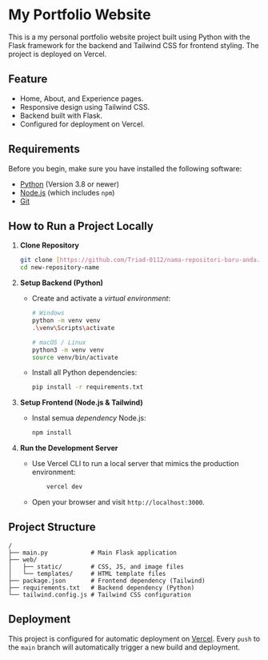 # My Portfolio Website

This is a my personal portfolio website project built using Python with the Flask framework for the backend and Tailwind CSS for frontend styling. The project is deployed on Vercel.

## Feature

* Home, About, and Experience pages.
* Responsive design using Tailwind CSS.
* Backend built with Flask.
* Configured for deployment on Vercel.

## Requirements

Before you begin, make sure you have installed the following software:

* [Python](https://www.python.org/downloads/) (Version 3.8 or newer)
* [Node.js](https://nodejs.org/en/) (which includes `npm`)
* [Git](https://git-scm.com/downloads/)

## How to Run a Project Locally

1.  **Clone Repository**
    ```bash
    git clone [https://github.com/Triad-0112/nama-repositori-baru-anda.git](https://github.com/Triad-0112/nama-repositori-baru-anda.git)
    cd new-repository-name
    ```

2.  **Setup Backend (Python)**
    * Create and activate a *virtual environment*:
        ```bash
        # Windows
        python -m venv venv
        .\venv\Scripts\activate

        # macOS / Linux
        python3 -m venv venv
        source venv/bin/activate
        ```
    * Install all Python dependencies:
        ```bash
        pip install -r requirements.txt
        ```

3.  **Setup Frontend (Node.js & Tailwind)**
    * Instal semua *dependency* Node.js:
        ```bash
        npm install
        ```

4.  **Run the Development Server**
    * Use Vercel CLI to run a local server that mimics the production environment:
        ```bash
            vercel dev
        ```
    * Open your browser and visit `http://localhost:3000`.

## Project Structure

```
/
├── main.py            # Main Flask application
├── web/
│   ├── static/        # CSS, JS, and image files
│   └── templates/     # HTML template files
├── package.json       # Frontend dependency (Tailwind)
├── requirements.txt   # Backend dependency (Python)
└── tailwind.config.js # Tailwind CSS configuration
```

## Deployment

This project is configured for automatic deployment on [Vercel](https://vercel.com). Every `push` to the `main` branch will automatically trigger a new build and deployment.
